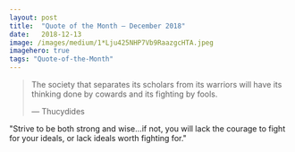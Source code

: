 ```yaml
---
layout:	post
title:	"Quote of the Month — December 2018"
date:	2018-12-13
image: /images/medium/1*Lju425NHP7Vb9RaazgcHTA.jpeg
imagehero: true
tags: "Quote-of-the-Month"
---
```


  
> The society that separates its scholars from its warriors will have its thinking done by cowards and its fighting by fools.
> 
> — Thucydides

"Strive to be both strong and wise…if not, you will lack the courage to fight for your ideals, or lack ideals worth fighting for."

  